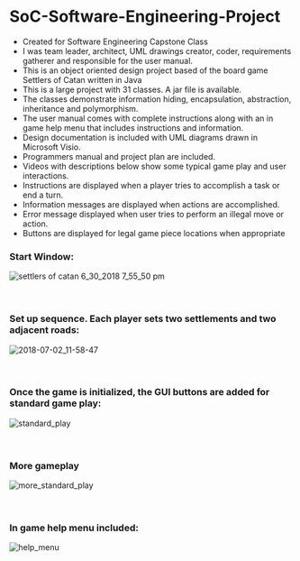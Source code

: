 # SoC-Software-Engineering-Project
- Created for Software Engineering Capstone Class
- I was team leader, architect, UML drawings creator, coder, requirements gatherer and responsible for the user manual.
- This is an object oriented design project based of the board game Settlers of Catan written in Java
- This is a large project with 31 classes. A jar file is available.
- The classes demonstrate information hiding, encapsulation, abstraction, inheritance and polymorphism. 
- The user manual comes with complete instructions along with an in game help menu that includes instructions and information.
- Design documentation is included with UML diagrams drawn in Microsoft Visio.
- Programmers manual and project plan are included.
- Videos with descriptions below show some typical game play and user interactions.
- Instructions are displayed when a player tries to accomplish a task or end a turn.
- Information messages are displayed when actions are accomplished.
- Error message displayed when user tries to perform an illegal move or action.
- Buttons are displayed for legal game piece locations when appropriate

### Start Window:

![settlers of catan 6_30_2018 7_55_50 pm](https://user-images.githubusercontent.com/24630618/42130358-012c814a-7ca0-11e8-93c4-14c3d6a46e2c.png)
<br><br><br>
### Set up sequence. Each player sets two settlements and two adjacent roads:
![2018-07-02_11-58-47](https://user-images.githubusercontent.com/24630618/42178969-8468520a-7def-11e8-97ad-48e3f29f49cc.gif)
<br><br><br>
### Once the game is initialized, the GUI buttons are added for standard game play:
![standard_play](https://user-images.githubusercontent.com/24630618/42180692-6b1f532e-7df5-11e8-97ae-45e51c97cb37.gif)
<br><br><br>
### More gameplay
![more_standard_play](https://user-images.githubusercontent.com/24630618/42182256-d893c642-7dfa-11e8-8f05-18be3dec17a6.gif)
<br><br><br>
### In game help menu included:
![help_menu](https://user-images.githubusercontent.com/24630618/42180551-f2706b02-7df4-11e8-96e2-16b74095d100.gif)
